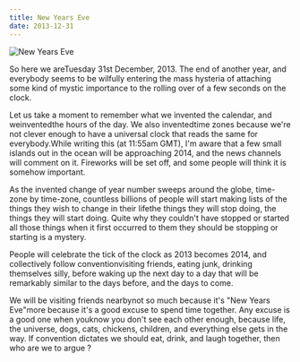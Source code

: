 ```yaml
---
title: New Years Eve
date: 2013-12-31
---
```


![New Years Eve](https://source.unsplash.com/y7GlIdTUOvo/1600x900)

So here we areTuesday 31st December, 2013. The end of another year, and everybody seems to be wilfully entering the mass hysteria of attaching some kind of mystic importance to the rolling over of a few seconds on the clock.

Let us take a moment to remember what we invented the calendar, and weinventedthe hours of the day. We also inventedtime zones because we're not clever enough to have a universal clock that reads the same for everybody.While writing this (at 11:55am GMT), I'm aware that a few small islands out in the ocean will be approaching 2014, and the news channels will comment on it. Fireworks will be set off, and some people will think it is somehow important.

As the invented change of year number sweeps around the globe, time-zone by time-zone, countless billions of people will start making lists of the things they wish to change in their lifethe things they will stop doing, the things they will start doing. Quite why they couldn't have stopped or started all those things when it first occurred to them they should be stopping or starting is a mystery.

People will celebrate the tick of the clock as 2013 becomes 2014, and collectively follow conventionvisiting friends, eating junk, drinking themselves silly, before waking up the next day to a day that will be remarkably similar to the days before, and the days to come.

We will be visiting friends nearbynot so much because it's "New Years Eve"more because it's a good excuse to spend time together. Any excuse is a good one when youknow you don't see each other enough, because life, the universe, dogs, cats, chickens, children, and everything else gets in the way. If convention dictates we should eat, drink, and laugh together, then who are we to argue ?